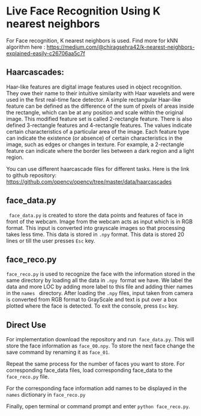 # Live Face Recognition Using K nearest neighbors
For Face recognition, K nearest neighbors is used.
Find more for kNN algorithm here : https://medium.com/@chiragsehra42/k-nearest-neighbors-explained-easily-c26706aa5c7f


## Haarcascades:
Haar-like features are digital image features used in object recognition. They owe their name to their intuitive similarity with Haar wavelets and were used in the first real-time face detector.
A simple rectangular Haar-like feature can be defined as the difference of the sum of pixels of areas inside the rectangle, which can be at any position and scale within the original image. This modified feature set is called 2-rectangle feature. There is also defined 3-rectangle features and 4-rectangle features. The values indicate certain characteristics of a particular area of the image. Each feature type can indicate the existence (or absence) of certain characteristics in the image, such as edges or changes in texture. For example, a 2-rectangle feature can indicate where the border lies between a dark region and a light region.

You can use different haarcascade files for different tasks. Here is the link to github repository:
https://github.com/opencv/opencv/tree/master/data/haarcascades

## face_data.py
`` face_data.py`` is created to store the data points and features of face in front of the webcam. Image from the webcam acts as input which is in RGB format. This input is converted into grayscale images so that processing takes less time. This data is stored in ``.npy`` format. This data is stored 20 lines or till the user presses ``Esc`` key.


## face_reco.py
``face_reco.py`` is used to recognize the face with the information stored in the same directory by loading all the data in ``.npy ``format we have. We label the data and more LOC by adding more label to this file and adding thier names in the ``names `` directory. After loading the ``.npy`` files, input taken from camera is converted from RGB format to GrayScale and text is put over a box plotted where the face is detected.
To exit the console, press ``Esc`` key.






















## Direct Use
For implementation download the repository and run`` face_data.py``. This will store the face information as ``face_00.npy``. To store the next face change the save command by renaming it as ``face_01``.

Repeat the same process for the number of faces you want to store. 
For corresponding face_data files, load corresponding face_data to the ``face_reco.py`` file.

For the corresponding face information add names to be displayed in the ``names`` dictionary in ``face_reco.py``

Finally, open terminal or command prompt and enter ``python face_reco.py``.
